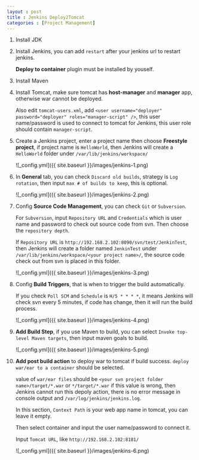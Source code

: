 ```yaml
---
layout : post
title : Jenkins Deploy2Tomcat
categories : [Project Management]
---
```


1. Install JDK

2. Install Jenkins, you can add `restart` after your jenkins url to restart jenkins.

   **Deploy to container** plugin must be installed by youself.

3. Install Maven

4. Install Tomcat, make sure tomcat has **host-manager** and **manager** app, otherwise war cannot be deployed.

   Also edit `tomcat-users.xml`, add `<user username="deployer" password="deployer" roles="manager-script" />`, this
   user name/password is used to connect to tomcat for Jenkins, this user role should contain `manager-script`.

5. Create a Jenkins project, enter a project name then choose **Freestyle project**, if project name is `HelloWorld`, then
   Jenkins will create a `HelloWorld` folder under `/var/lib/jenkins/workspace/`
   
   ![_config.yml]({{ site.baseurl }}/images/jenkins-1.png)
   
6. In **General** tab, you can check `Discard old builds`, strategy is `Log rotation`, then input `max # of builds to keep`,
   this is optional.
   
   ![_config.yml]({{ site.baseurl }}/images/jenkins-2.png)
   
7. Config **Source Code Management**, you can check `Git` or `Subversion`.
   
   For `Subversion`, input `Repository URL` and `Credentials` which is user name and password to check out source code from 
   svn. 
   Then choose the `repository depth`.
   
   If `Repository URL` is `http://192.168.2.102:8090/svn/test/JenkinTest`, then Jenkins will create a folder named 
   `JenkinTest` under `/var/lib/jenkins/workspace/<your project name>/`, 
   the source code check out from svn is placed in this folder.
   
   ![_config.yml]({{ site.baseurl }}/images/jenkins-3.png)
   
8. Config **Build Triggers**, that is when to trigger the build automatically.
   
   If you check `Poll SCM` and `Schedule` is `H/5 * * * *`, it means Jenkins will check svn every 5 minutes, if code has
   change, then it will run the build process.

   ![_config.yml]({{ site.baseurl }}/images/jenkins-4.png)
   
9. **Add Build Step**, if you use Maven to build, you can select `Invoke top-level Maven targets`, then input maven goals
   to build.
   
   ![_config.yml]({{ site.baseurl }}/images/jenkins-5.png)
   
10. **Add post build action** to deploy war to tomcat if build success. `deploy war/ear to a container` should be selected.
    
    value of `war/ear files` should be `<your svn project folder name>/target/*.war` or `*/target/*.war`
    if this value is wrong, then Jenkins cannot run this depoly action, there is no error message in console output 
    and `/var/log/jenkins/jenkins.log`.
    
    In this section, `Context Path` is your web app name in tomcat, you can leave it empty.
    
    Then select container and input the user name/password to connect it.
    
    Input `Tomcat URL`, like `http://192.168.2.102:8181/`
    
    ![_config.yml]({{ site.baseurl }}/images/jenkins-6.png)
